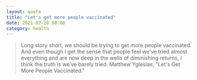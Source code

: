 ```yaml
---
layout: quote
title: "Let's get more people vaccinated"
date: 2021-07-20 08:00
category: health
---
```

> Long story short, we should be trying to get more people vaccinated. And even though I get the sense that people feel we’ve tried almost everything and are now deep in the wells of diminishing returns, I think the truth is we’ve barely tried.
> Matthew Yglesias, "Let's Get More People Vaccinated."

